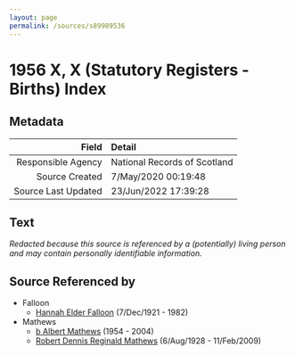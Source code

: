 ```yaml
---
layout: page
permalink: /sources/s89989536
---
```


# 1956 X, X (Statutory Registers - Births) Index

## Metadata

Field | Detail
---:|:---
Responsible Agency | National Records of Scotland
Source Created | 7/May/2020 00:19:48
Source Last Updated | 23/Jun/2022 17:39:28

## Text

_Redacted because this source is referenced by a (potentially) living person and may contain personally identifiable information._

## Source Referenced by

* Falloon
  * [Hannah Elder Falloon](../people/@97706646@-hannah-elder-falloon-b1921-12-7-d1982.md) (7/Dec/1921 - 1982)
* Mathews
  * [b Albert Mathews](../people/@35875756@-b-albert-mathews-b1954-d2004.md) (1954 - 2004)
  * [Robert Dennis Reginald Mathews](../people/@58223940@-robert-dennis-reginald-mathews-b1928-8-6-d2009-2-11.md) (6/Aug/1928 - 11/Feb/2009)
